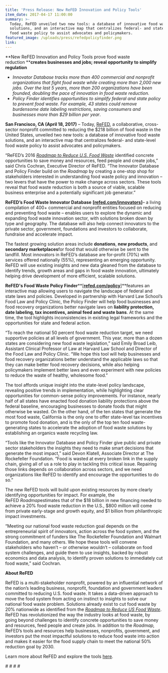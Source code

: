 ```yaml
---
title: 'Press Release: New ReFED Innovation and Policy Tools'
item_date: 2017-04-17 11:00:00
summary: >-
  Today, ReFED unveiled two new tools: a database of innovative food waste
  solutions, and an interactive map that centralizes federal- and state-level
  food waste policy to assist advocates and policymakers.
featured_image: /uploads/press/refedpolicyfinder.png
link:
---
```



**New ReFED Innovation and Policy Tools prove food waste reduction&nbsp;****creates businesses and jobs; reveal opportunity to simplify regulation**

* *Innovator Database tracks more than 400 commercial and nonprofit organizations that fight food waste while creating more than 2,000 new jobs. Over the last 5 years, more than 200 organizations have been founded, doubling the pace of innovation in food waste reduction.*
* *Policy Finder identifies opportunities to simplify federal and state policy to prevent food waste. For example, 43 states could remove burdensome date labeling restrictions, saving consumers and businesses more than $29 billion per year*.

**San Francisco, CA (April 18, 2017)** – Today, [ReFED](http://www.refed.com/about), a collaborative, cross-sector nonprofit committed to reducing the $218 billion of food waste in the United States, unveiled two new tools: a database of innovative food waste solutions, and an interactive map that centralizes federal- and state-level food waste policy to assist advocates and policymakers.

“ReFED’s 2016 [*Roadmap to Reduce U.S. Food Waste*](http://www.refed.com/analysis?sort=economic-value-per-ton) identified concrete opportunities to save money and resources, feed people and create jobs,” said Chris Cochran, Executive Director of ReFED. “The Innovator Database and Policy Finder build on the *Roadmap* by creating a one-stop shop for stakeholders interested in understanding food waste policy and innovation – two levers that have the power to make change across sectors. These tools reveal that food waste reduction is both a source of viable, scalable business enterprise and a potentially significant job generator.”

**ReFED’s Food Waste Innovator Database** **[**[**refed.com/innovators**](http://www.refed.com/innovators)**]**– a living compilation of 400+ commercial and nonprofit entities focused on reducing and preventing food waste – enables users to explore the dynamic and expanding food waste innovation sector, with solutions broken down by type and geography. The database will also help connect innovators to the private sector, government, foundations and investors to collaborate, fundraise and accelerate impact.

The fastest growing solution areas include **donations**, **new products**, and **secondary marketplaces**for food that would otherwise be sent to the landfill. Most innovators in ReFED’s database are for-profit (70%) with services offered nationally (55%), representing an emerging opportunity. ReFED will use existing insights and new data gleaned from the database to identify trends, growth areas and gaps in food waste innovation, ultimately helping drive development of more efficient, scalable solutions.

**ReFED's Food Waste Policy Finder****[**[**refed.com/policy**](http://www.refed.com/policy)**]**features an interactive map allowing users to navigate the landscape of federal and state laws and policies. Developed in partnership with Harvard Law School’s Food Law and Policy Clinic, the Policy Finder will help food businesses and food recovery organizations better navigate laws on **liability protection, date labeling, tax incentives, animal feed and waste bans**. At the same time, the tool highlights inconsistencies in existing legal frameworks and the opportunities for state and federal action.

“To reach the national 50 percent food waste reduction target, we need supportive policies at all levels of government. This year, more than a dozen states are considering new food waste legislation,” said Emily Broad Leib, Assistant Clinical Professor of Law at Harvard Law School and Director of the Food Law and Policy Clinic. “We hope this tool will help businesses and food recovery organizations better understand the applicable laws so that they can make better food recovery decisions, while also helping policymakers implement better laws and even experiment with new policies to reduce the waste of healthy, wholesome food.”

The tool affords unique insight into the state-level policy landscape, revealing positive trends in implementation, while highlighting clear opportunities for common-sense policy improvements. For instance, nearly half of all states have enacted food donation liability protections above the federal baseline, encouraging businesses to donate foods that might otherwise be wasted. On the other hand, of the ten states that generate the most food waste, California is the only one to offer state-level tax incentives to promote food donation, and is the only of the top ten food waste-generating states to accelerate the adoption of food waste solutions by establishing an organics waste recycling law.

“Tools like the Innovator Database and Policy Finder give public and private sector stakeholders the insights they need to make smart decisions that generate the most impact,” said Devon Klatell, Associate Director at The Rockefeller Foundation. “Food is wasted at every broken link in the supply chain, giving all of us a role to play in tackling this critical issue. Repairing those links depends on collaboration across sectors, and we need organizations like ReFED to identify and encourage the opportunities to do so.”

The new ReFED tools will build upon existing resources by more clearly identifying opportunities for impact. For example, the ReFED&nbsp;*Roadmap*estimates that of the $18 billion in new financing needed to achieve a 20% food waste reduction in the U.S., $800 million will come from private early-stage and growth equity, and $1 billion from philanthropic impact investments.

“Meeting our national food waste reduction goal depends on the entrepreneurial spirit of innovators, action across the food system, and the strong commitment of funders like The Rockefeller Foundation and Walmart Foundation, and many others. We hope these tools will convene stakeholders who haven’t – or otherwise wouldn’t – collaborate on food system challenges, and guide them to use insights, backed by robust economics and data analysis, to identify proven solutions to immediately cut food waste,” said Cochran.

**About ReFED**

ReFED is a multi-stakeholder nonprofit, powered by an influential network of the nation’s leading business, nonprofit, foundation and government leaders committed to reducing U.S. food waste. It takes a data-driven approach to move the food system from acting on instinct to insights to solve our national food waste problem. Solutions already exist to cut food waste by 20% nationwide as identified from the [*Roadmap to Reduce US Food Waste*](http://refed.com/roadmap). ReFED has revolutionized the way the industry looks at food waste, by going beyond challenges to identify concrete opportunities to save money and resources, feed people and create jobs. In addition to the *Roadmap,* ReFED’s tools and resources help businesses, nonprofits, government, and investors put the most impactful solutions to reduce food waste into action and makes it easier for the food supply chain to meet the national 50% reduction goal by 2030.

Learn more about ReFED and explore the tools [here](http://refed.com/).

*# # # #*